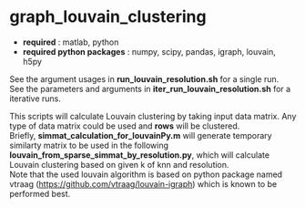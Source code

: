 # graph_louvain_clustering
- **required** : matlab, python
- **required python packages** : numpy, scipy, pandas, igraph, louvain, h5py

See the argument usages in **run_louvain_resolution.sh** for a single run. <br>
See the parameters and arguments in **iter_run_louvain_resolution.sh** for a iterative runs.

This scripts will calculate Louvain clustering by taking input data matrix. Any type of data matrix could be used and **rows** will be clustered. <br>
Briefly, **simmat_calculation_for_louvainPy.m** will generate temporary similarty matrix to be used in the following **louvain_from_sparse_simmat_by_resolution.py**, which will calculate Louvain clustering based on given k of knn and resolution. <br>
Note that the used louvain algorithm is based on python package named vtraag (https://github.com/vtraag/louvain-igraph) which is known to be performed best. <br>

